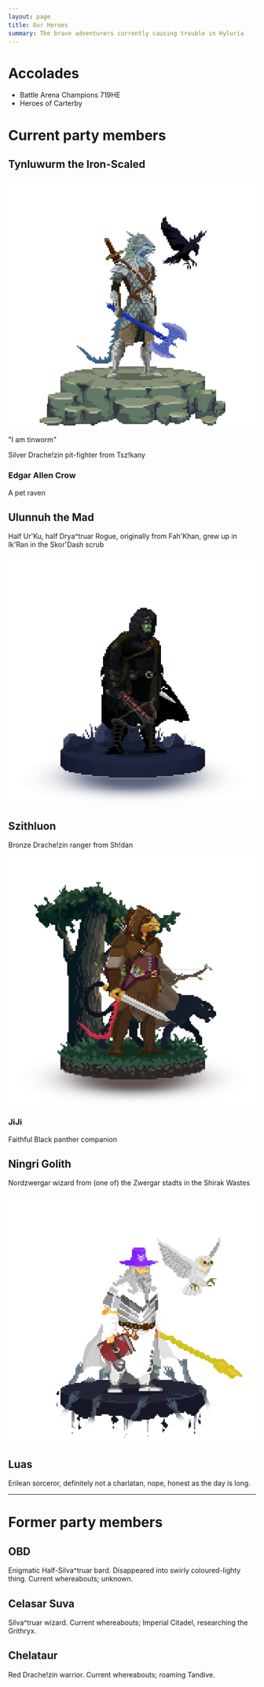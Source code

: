 ```yaml
---
layout: page
title: Our Heroes
summary: The brave adventurers currently causing trouble in Hyluria
---
```


# Accolades

- Battle Arena Champions 719HE
- Heroes of Carterby
# Current party members

## Tynluwurm the Iron-Scaled

![Tynluwurm](/assets/tynluwurn-the-iron-scaled.png)

"I am tinworm"

Silver Drache!zin pit-fighter from Tsz!kany

### Edgar Allen Crow

A pet raven

## Ulunnuh the Mad

Half Ur'Ku, half Drya^truar Rogue, originally from Fah'Khan, grew up in Ik'Ran in the Skor'Dash scrub

![Ulunnuh](/assets/ulunnuh-the-mad.png)

## Szithluon

Bronze Drache!zin ranger from Sh!dan

![Szithluon](/assets/szithluon.png)

### JiJi

Faithful Black panther companion

## Ningri Golith

Nordzwergar wizard from (one of) the Zwergar stadts in the Shirak Wastes

![Ningri Golith](/assets/ningri-golith.png)

## Luas

Erilean sorceror, definitely not a charlatan, nope, honest as the day is long.

---

# Former party members

## OBD

Enigmatic Half-Silva^truar bard. Disappeared into swirly coloured-lighty thing. Current whereabouts; unknown.

## Celasar Suva

Silva^truar wizard. Current whereabouts; Imperial Citadel, researching the Grithryx.

## Chelataur

Red Drache!zin warrior. Current whereabouts; roaming Tandive.
